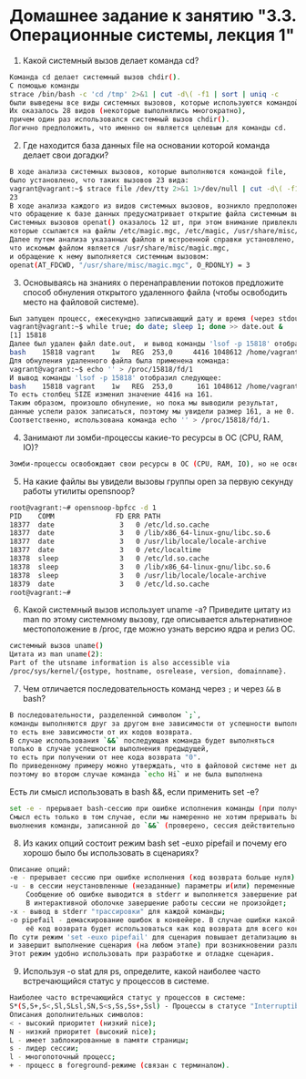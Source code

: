 # Домашнее задание к занятию "3.3. Операционные системы, лекция 1"

1. Какой системный вызов делает команда cd?

```bash
Команда cd делает системный вызов chdir().
С помощью команды 
strace /bin/bash -c 'cd /tmp' 2>&1 | cut -d\( -f1 | sort | uniq -c
были выведены все виды системных вызовов, которые используются командой cd. 
Их оказалось 28 видов (некоторые выполнялись многократно), 
причем один раз использовался системный вызов chdir(). 
Логично предположить, что именно он является целевым для команды cd.
```

2. Где находится база данных file на основании которой команда делает свои догадки?

```bash
В ходе анализа системных вызовов, которые выполняются командой file, 
было установлено, что таких вызовов 23 вида:
vagrant@vagrant:~$ strace file /dev/tty 2>&1 1>/dev/null | cut -d\( -f1 | sort | uniq -c | echo $(($(wc -l)-1))
23
В ходе анализа каждого из видов системных вызовов, возникло предположение, 
что обращение к базе данных предусматривает открытие файла системным вызовом openat().
Системных вызовов openat() оказалось 12 шт, при этом внимание привлекли те, 
которые ссылаются на файлы /etc/magic.mgc, /etc/magic, /usr/share/misc/magic.mgc.
Далее путем анализа указанных файлов и встроенной справки установлено, 
что искомым файлом является /usr/share/misc/magic.mgc, 
и обращение к нему выполняется системным вызовом:
openat(AT_FDCWD, "/usr/share/misc/magic.mgc", O_RDONLY) = 3
```

3. Основываясь на знаниях о перенаправлении потоков предложите способ обнуления открытого удаленного файла (чтобы освободить место на файловой системе).

```bash
Был запущен процесс, ежесекундно записывающий дату и время (через stdout) в файл date.out:
vagrant@vagrant:~$ while true; do date; sleep 1; done >> date.out &
[1] 15818
Далее был удален файл date.out,  и вывод команды 'lsof -p 15818' отобразил следующее:
bash    15818 vagrant    1w   REG  253,0     4416 1048612 /home/vagrant/date.out (deleted)
Для обнуления удаленного файла была применена команда:
vagrant@vagrant:~$ echo '' > /proc/15818/fd/1
И вывод команды 'lsof -p 15818' отобразил следующее:
bash    15818 vagrant    1w   REG  253,0      161 1048612 /home/vagrant/date.out (deleted)
То есть столбец SIZE изменил значение 4416 на 161. 
Таким образом, произошло обнуление, но пока мы выводили результат, 
данные успели разок записаться, поэтому мы увидели размер 161, а не 0. 
Соответственно, использована команда echo '' > /proc/15818/fd/1.
```

4. Занимают ли зомби-процессы какие-то ресурсы в ОС (CPU, RAM, IO)?

```bash
Зомби-процессы освобождают свои ресурсы в ОС (CPU, RAM, IO), но не освобождают запись в таблице процессов. Соответственно, ресурсы они не занимают. 
```

5. На какие файлы вы увидели вызовы группы open за первую секунду работы утилиты opensnoop?

```bash
root@vagrant:~# opensnoop-bpfcc -d 1
PID    COMM               FD ERR PATH
18377  date                3   0 /etc/ld.so.cache
18377  date                3   0 /lib/x86_64-linux-gnu/libc.so.6
18377  date                3   0 /usr/lib/locale/locale-archive
18377  date                3   0 /etc/localtime
18378  sleep               3   0 /etc/ld.so.cache
18378  sleep               3   0 /lib/x86_64-linux-gnu/libc.so.6
18378  sleep               3   0 /usr/lib/locale/locale-archive
18379  date                3   0 /etc/ld.so.cache
root@vagrant:~#
```

6. Какой системный вызов использует uname -a? Приведите цитату из man по этому системному вызову, где описывается альтернативное местоположение в /proc, где можно узнать версию ядра и релиз ОС.

```bash
системный вызов uname()
Цитата из man uname(2):
Part of the utsname information is also accessible via 
/proc/sys/kernel/{ostype, hostname, osrelease, version, domainname}.
```

7. Чем отличается последовательность команд через `;` и через `&&` в bash?

```bash
В последовательности, разделенной символом `;`, 
команды выполняются друг за другом вне зависимости от успешности выполнения каждой из них, 
то есть вне зависимости от их кодов возврата.
В случае использования `&&` последующая команда будет выполняться 
только в случае успешности выполнения предыдущей,
то есть при получении от нее кода возврата "0".
По приведенному примеру можно утверждать, что в файловой системе нет директории /tmp/some_dir,
поэтому во втором случае команда `echo Hi` и не была выполнена
```
Есть ли смысл использовать в bash &&, если применить set -e?
```bash
set -e - прерывает bash-сессию при ошибке исполнения команды (при получении кода возврата больше нуля).
Смысл есть только в том случае, если мы намеренно не хотим прерывать bash-сессию при возникновении ошибки 
выолнения команды, записанной до `&&` (проверено, сессия действительно не рвется). В иных случаях смысла нет.
```

8. Из каких опций состоит режим bash set -euxo pipefail и почему его хорошо было бы использовать в сценариях?

```bash
Описание опций:
-e - прерывает сессию при ошибке исполнения (код возврата больше нуля) любой команды кроме последней в последовательности;
-u - в сессии неустановленные (незаданные) параметры и(или) переменные оболочки считаются как ошибки.
	Сообщение об ошибке выводится в stderr и выполняется завершение работы сессии в неинтерактивной оболочке.
	В интерактивной оболочке завершение работы сессии не произойдет;
-x - вывод в stderr "трассировки" для каждой команды;
-o pipefail - демаскирование ошибок в конвейере. В случае ошибки какой-либо команды в конвейере, 
	её код возврата будет использоваться как код возврата для всего конвейера.
По сути режим 'set -euxo pipefail' для сценария повышает детализацию вывода ошибок и уровень логирования, 
и завершит выполнение сценария (на любом этапе) при возникновении различных ошибок.
Этот режим удобно использовать при разработке и отладке сценария.
```

9. Используя -o stat для ps, определите, какой наиболее часто встречающийся статус у процессов в системе.

```bash
Наиболее часто встречающийся статус у процессов в системе:
S*(S,S+,S<,Sl,SLsl,SN,S<s,Ss,Ss+,Ssl) - Процессы в статусе "Interruptible Sleeping", всего в системе оказалось 65 шт.
Описания дополнительных символов:
< - высокий приоритет (низкий nice);
N - низкий приоритет (высокий nice);
L - имеет заблокированные в памяти страницы;
s - лидер сессии;
l - многопоточный процесс;
+ - процесс в foreground-режиме (связан с терминалом).
```

